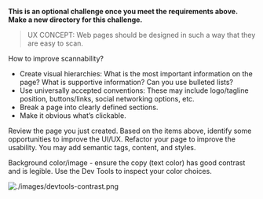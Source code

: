 **This is an optional challenge once you meet the requirements above. Make a new directory for this challenge.**

> UX CONCEPT: Web pages should be designed in such a way that they are easy to scan.
> 

How to improve scannability?

- Create visual hierarchies: What is the most important information on the page? What is supportive information? Can you use bulleted lists?
- Use universally accepted conventions: These may include logo/tagline position, buttons/links, social networking options, etc.
- Break a page into clearly defined sections.
- Make it obvious what’s clickable.

Review the page you just created. Based on the items above, identify some opportunities to improve the UI/UX. Refactor your page to improve the usability. You may add semantic tags, content, and styles.

Background color/image - ensure the copy (text color) has good contrast and is legible. Use the Dev Tools to inspect your color choices.

![./images/devtools-contrast.png](https://github.com/nashville-software-school/client-side-mastery/raw/E20/HTML_CSS_FLEXBOX/images/devtools-contrast.png)